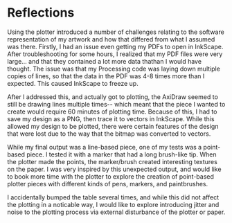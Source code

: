 # Reflections

Using the plotter introduced a number of challenges relating to the software representation of my artwork and how that differed from what I assumed was there. Firstly, I had an issue even getting my PDFs to open in InkScape. After troubleshooting for some hours, I realized that my PDF files were very large... and that they contained a lot more data thathan I would have thought. The issue was that my Processing code was laying down multiple copies of lines, so that the data in the PDF was 4-8 times more than I expected. This caused InkScape to freeze up.

After I addressed this, and actually got to plotting, the AxiDraw seemed to still be drawing lines multiple times-- which meant that the piece I wanted to create would require 60 minutes of plotting time. Because of this, I had to save my design as a PNG, then trace it to vectors in InkScape. While this allowed my design to be plotted, there were certain features of the design that were lost due to the way that the bitmap was converted to vectors.

While my final output was a line-based piece, one of my tests was a point-based piece. I tested it with a marker that had a long brush-like tip. When the plotter made the points, the marker/brush created interesting textures on the paper. I was very inspired by this unexpected output, and would like to book more time with the plotter to explore the creation of point-based plotter pieces with different kinds of pens, markers, and paintbrushes.

I accidentally bumped the table several times, and while this did not affect the plotting in a noticable way, I would like to explore introducing jitter and noise to the plotting process via external disturbance of the plotter or paper.


